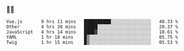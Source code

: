 ### 👨‍💻

<!--START_SECTION:waka-->
```text
Vue.js       9 hrs 11 mins   ██████████░░░░░░░░░░░░░░░   40.33 % 
Other        4 hrs 38 mins   █████░░░░░░░░░░░░░░░░░░░░   20.37 % 
JavaScript   4 hrs 14 mins   ████▓░░░░░░░░░░░░░░░░░░░░   18.61 % 
YAML         1 hr 18 mins    █▒░░░░░░░░░░░░░░░░░░░░░░░   05.75 % 
Twig         1 hr 15 mins    █▒░░░░░░░░░░░░░░░░░░░░░░░   05.53 % 
```
<!--END_SECTION:waka-->
